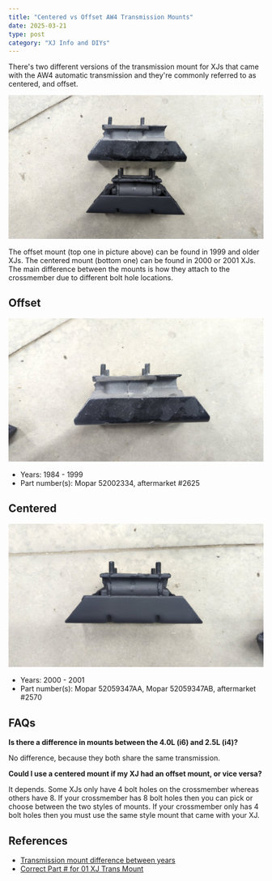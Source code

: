 ```yaml
---
title: "Centered vs Offset AW4 Transmission Mounts"
date: 2025-03-21
type: post
category: "XJ Info and DIYs"
---
```


There's two different versions of the transmission mount for XJs that came with the AW4 automatic transmission and they're commonly referred to as centered, and offset.

![](./images/comparison.jpg)

The offset mount (top one in picture above) can be found in 1999 and older XJs. The centered mount (bottom one) can be found in 2000 or 2001 XJs. The main difference between the mounts is how they attach to the crossmember due to different bolt hole locations.

## Offset

![](./images/offset.jpg)

- Years: 1984 - 1999
- Part number(s): Mopar 52002334, aftermarket #2625

## Centered

![](./images/centered.jpg)

- Years: 2000 - 2001
- Part number(s): Mopar 52059347AA, Mopar 52059347AB, aftermarket #2570

## FAQs

**Is there a difference in mounts between the 4.0L (i6) and 2.5L (i4)?**

No difference, because they both share the same transmission.

**Could I use a centered mount if my XJ had an offset mount, or vice versa?**

It depends. Some XJs only have 4 bolt holes on the crossmember whereas others have 8. If your crossmember has 8 bolt holes then you can pick or choose between the two styles of mounts. If your crossmember only has 4 bolt holes then you must use the same style mount that came with your XJ.

## References

- [Transmission mount difference between years](https://naxja.org/threads/transmission-mount-difference-between-years.1089720/)
- [Correct Part # for 01 XJ Trans Mount](https://naxja.org/threads/correct-part-for-01-xj-trans-mount.1119777/#post-246215504)
